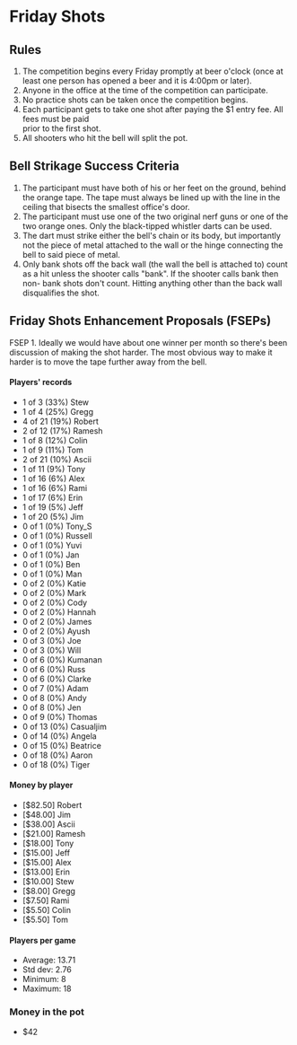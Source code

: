 Friday Shots
=============

Rules
-----
1. The competition begins every Friday promptly at beer o'clock (once at least one person has opened a beer and it is 4:00pm or later).
2. Anyone in the office at the time of the competition can participate.
3. No practice shots can be taken once the competition begins.
4. Each participant gets to take one shot after paying the $1 entry fee. All fees must be paid  
   prior to the first shot.
5. All shooters who hit the bell will split the pot.


Bell Strikage Success Criteria
------------------------------
1. The participant must have both of his or her feet on the ground, behind the
   orange tape. The tape must always be lined up with the line in the ceiling
   that bisects the smallest office's door.
2. The participant must use one of the two original nerf guns or one of the two orange ones.
   Only the black-tipped whistler darts can be used.
3. The dart must strike either the bell's chain or its body, but importantly not
   the piece of metal attached to the wall or the hinge connecting the bell to
   said piece of metal.
4. Only bank shots off the back wall (the wall the bell is attached to) count as
   a hit unless the shooter calls "bank". If the shooter calls bank then non-
   bank shots don't count. Hitting anything other than the back wall disqualifies
   the shot.


Friday Shots Enhancement Proposals (FSEPs)
------------------------------------------
FSEP 1. Ideally we would have about one winner per month so there's been discussion
   of making the shot harder. The most obvious way to make it harder is to
   move the tape further away from the bell.

####  Players' records  ####
* 1 of 3 (33%) Stew
* 1 of 4 (25%) Gregg
* 4 of 21 (19%) Robert
* 2 of 12 (17%) Ramesh
* 1 of 8 (12%) Colin
* 1 of 9 (11%) Tom
* 2 of 21 (10%) Ascii
* 1 of 11 (9%) Tony
* 1 of 16 (6%) Alex
* 1 of 16 (6%) Rami
* 1 of 17 (6%) Erin
* 1 of 19 (5%) Jeff
* 1 of 20 (5%) Jim
* 0 of 1 (0%) Tony_S
* 0 of 1 (0%) Russell
* 0 of 1 (0%) Yuvi
* 0 of 1 (0%) Jan
* 0 of 1 (0%) Ben
* 0 of 1 (0%) Man
* 0 of 2 (0%) Katie
* 0 of 2 (0%) Mark
* 0 of 2 (0%) Cody
* 0 of 2 (0%) Hannah
* 0 of 2 (0%) James
* 0 of 2 (0%) Ayush
* 0 of 3 (0%) Joe
* 0 of 3 (0%) Will
* 0 of 6 (0%) Kumanan
* 0 of 6 (0%) Russ
* 0 of 6 (0%) Clarke
* 0 of 7 (0%) Adam
* 0 of 8 (0%) Andy
* 0 of 8 (0%) Jen
* 0 of 9 (0%) Thomas
* 0 of 13 (0%) Casualjim
* 0 of 14 (0%) Angela
* 0 of 15 (0%) Beatrice
* 0 of 18 (0%) Aaron
* 0 of 18 (0%) Tiger

#### Money by player  ####
* [$82.50] Robert
* [$48.00] Jim
* [$38.00] Ascii
* [$21.00] Ramesh
* [$18.00] Tony
* [$15.00] Jeff
* [$15.00] Alex
* [$13.00] Erin
* [$10.00] Stew
* [$8.00] Gregg
* [$7.50] Rami
* [$5.50] Colin
* [$5.50] Tom

#### Players per game  ####
* Average: 13.71
* Std dev: 2.76
* Minimum: 8
* Maximum: 18

### Money in the pot ###
* $42
